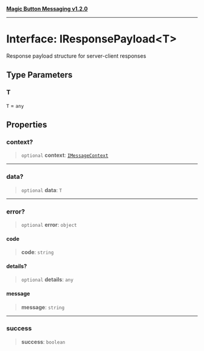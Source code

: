 [**Magic Button Messaging v1.2.0**](../README.md)

***

# Interface: IResponsePayload\<T\>

Response payload structure for server-client responses

## Type Parameters

### T

`T` = `any`

## Properties

### context?

> `optional` **context**: [`IMessageContext`](IMessageContext.md)

***

### data?

> `optional` **data**: `T`

***

### error?

> `optional` **error**: `object`

#### code

> **code**: `string`

#### details?

> `optional` **details**: `any`

#### message

> **message**: `string`

***

### success

> **success**: `boolean`

